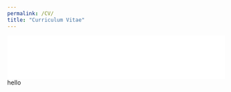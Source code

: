 ```yaml
---
permalink: /CV/
title: "Curriculum Vitae"
---
```

<iframe src="/assets/images/BRIAN_KARABA_WACHIRA_CV.pdf" width="100%" height="100vh" style="border: none;"></iframe>
hello
